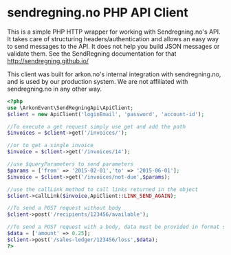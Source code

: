 # sendregning.no PHP API Client

This is a simple PHP HTTP wrapper for working with Sendregning.no's API. It takes care of structuring headers/authentication and allows an easy way to send messages to the API. It does not help you build JSON messages or validate them. See the SendRegning documentation for that http://sendregning.github.io/

This client was built for arkon.no's internal integration with sendregning.no, and is used by our production system. We are not affiliated with sendregning.no in any other way.

```php
<?php
use \ArkonEvent\SendRegningApi\ApiClient;
$client = new ApiClient('loginEmail', 'password', 'account-id');

//To execute a get request simply use get and add the path
$invoices = $client->get('/invoices/');

//or to get a single invoice
$invoice = $client->get('/invoices/14');

//use $queryParameters to send parameters
$params = ['from' => '2015-02-01','to' => '2015-06-01'];
$invoice = $client->get('/invoices/not-due',$params);

//use the callLink method to call links returned in the object
$client->callLink($invoice,ApiClient::LINK_SEND_AGAIN);

//To send a POST request without body
$client->post('/recipients/123456/available');

//To send a POST request with a body, data must be provided in format supported as input for json_encode 
$data = ['amount' => 0.25];
$client->post('/sales-ledger/123456/loss',$data);
?>
```
